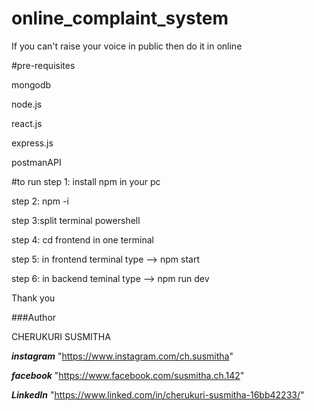 # online_complaint_system
If you can't raise your voice in public then do it in online

#pre-requisites

mongodb

node.js

react.js

express.js

postmanAPI

#to run
step 1: install npm in your pc

step 2: npm -i

step 3:split terminal powershell

step 4: cd frontend in one terminal

step 5: in frontend terminal type --> npm start

step 6: in backend teminal type --> npm run dev

Thank you


###Author 

CHERUKURI SUSMITHA

***instagram*** "https://www.instagram.com/ch.susmitha"

***facebook*** "https://www.facebook.com/susmitha.ch.142"

***LinkedIn*** "https://www.linked.com/in/cherukuri-susmitha-16bb42233/"
